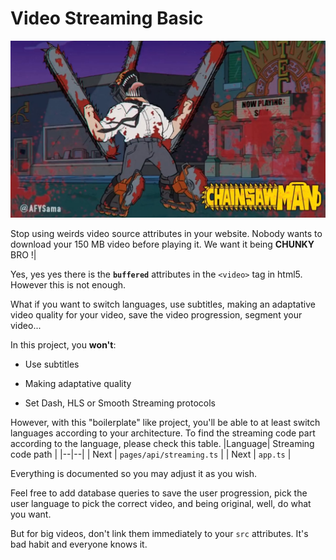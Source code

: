 
# Video Streaming Basic

  

![simpson chainsaw man](https://raw.githubusercontent.com/dilaouid/shitshit/main/readme/streaming.jpg)

  

Stop using weirds video source attributes in your website. Nobody wants to download your 150 MB video before playing it. We want it being **CHUNKY** BRO !|

  

Yes, yes yes there is the **`buffered`** attributes in the `<video>` tag in html5. However this is not enough.

What if you want to switch languages, use subtitles, making an adaptative video quality for your video, save the video progression, segment your video...

  

In this project, you **won't**:

  

- Use subtitles

- Making adaptative quality

- Set Dash, HLS or Smooth Streaming protocols

  

However, with this "boilerplate" like project, you'll be able to at least switch languages according to your architecture.  To find the streaming code part according to the language, please check this table.
|Language| Streaming code path |
|--|--|
| Next | `pages/api/streaming.ts` |
| Next | `app.ts` |

Everything is documented so you may adjust it as you wish.

  

Feel free to add database queries to save the user progression, pick the user language to pick the correct video, and being original, well, do what you want.

  

But for big videos, don't link them immediately to your `src` attributes. It's bad habit and everyone knows it.